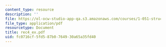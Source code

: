 ```yaml
---
content_type: resource
description: ''
file: https://ol-ocw-studio-app-qa.s3.amazonaws.com/courses/1-051-structural-engineering-design-fall-2003/fc0716cf5fd587b0764930a65a35fd40_rec4_ex.pdf
file_type: application/pdf
resourcetype: Document
title: rec4_ex.pdf
uid: fc0716cf-5fd5-87b0-7649-30a65a35fd40
---
```

